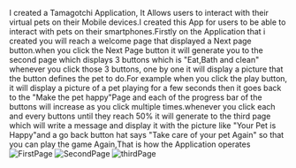 I created a Tamagotchi Application, It Allows users to interact with their virtual pets on their Mobile devices.I created this App for users to be able to interact with pets on their smartphones.Firstly on the Application that i created you will reach a welcome page that displayed a Next page button.when you click the Next Page button it will generate you to the second page which displays 3 buttons which is "Eat,Bath and clean" whenever you click those 3 buttons, one by one it will display a picture that the button defines the pet to do.For example when you click the play button, it will display a picture of a pet playing for a few seconds then it goes back to the "Make the pet happy"Page and each of the progress bar of the buttons will increase as you click multiple times.whenever you click each and every buttons until they reach 50% it will generate to the third page which will write a message and display it with the picture like "Your Pet is Happy"and a go back button hat says "Take care of your pet Again" so that you can play the game Again,That is how the Application operates  
![FirstPage](https://github.com/thatolenpitja/tamagotchiApp/assets/161457234/e9dd432b-8f65-4275-8c1a-d62f620eaffe)
![SecondPage](https://github.com/thatolenpitja/tamagotchiApp/assets/161457234/09963bfe-6cf7-475e-8ff8-fdd08242876f)
![thirdPage](https://github.com/thatolenpitja/tamagotchiApp/assets/161457234/8ed90285-b51f-415f-9765-34e2d7dc7e2f)
